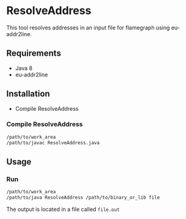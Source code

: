 # ResolveAddress

This tool resolves addresses in an input file for flamegraph using eu-addr2line.

## Requirements

* Java 8
* eu-addr2line

## Installation

* Compile ResolveAddress

### Compile ResolveAddress

```bash
/path/to/work_area
/path/to/javac ResolveAddress.java
```

## Usage

### Run

```bash
/path/to/work_area
/path/to/java ResolveAddress /path/to/binary_or_lib file
```

The output is located in a file called ```file.out```
